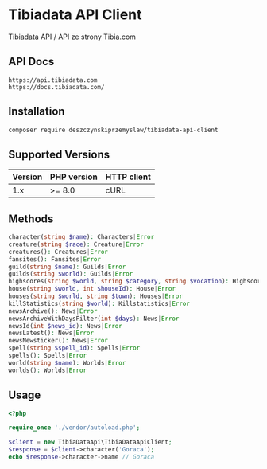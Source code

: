 Tibiadata API Client
====================

Tibiadata API / API ze strony Tibia.com

API Docs
--------

    https://api.tibiadata.com
    https://docs.tibiadata.com/

Installation
------------

```bash
composer require deszczynskiprzemyslaw/tibiadata-api-client
```

Supported Versions
------------------

| Version | PHP version | HTTP client |
|---------|-------------|-------------|
| 1.x     | \>= 8.0     | cURL        |


Methods
-------
```php
character(string $name): Characters|Error
creature(string $race): Creature|Error
creatures(): Creatures|Error
fansites(): Fansites|Error
guild(string $name): Guilds|Error
guilds(string $world): Guilds|Error
highscores(string $world, string $category, string $vocation): Highscores|Error
house(string $world, int $houseId): House|Error
houses(string $world, string $town): Houses|Error
killStatistics(string $world): Killstatistics|Error
newsArchive(): News|Error
newsArchiveWithDaysFilter(int $days): News|Error
newsId(int $news_id): News|Error
newsLatest(): News|Error
newsNewsticker(): News|Error
spell(string $spell_id): Spells|Error
spells(): Spells|Error
world(string $name): Worlds|Error
worlds(): Worlds|Error
```

Usage
-----
```php
<?php

require_once './vendor/autoload.php';

$client = new TibiaDataApi\TibiaDataApiClient;
$response = $client->character('Goraca');
echo $response->character->name // Goraca 
```
